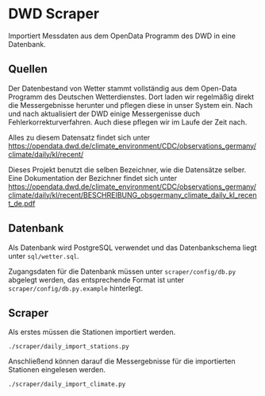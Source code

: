 # DWD Scraper
Importiert Messdaten aus dem OpenData Programm des DWD in eine Datenbank.

## Quellen
Der Datenbestand von Wetter stammt vollständig aus dem Open-Data Programm des Deutschen Wetterdienstes. Dort laden wir regelmäßig direkt die Messergebnisse herunter und pflegen diese in unser System ein. Nach und nach aktualisiert der DWD einige Messergenisse duch Fehlerkorrekturverfahren. Auch diese pflegen wir im Laufe der Zeit nach.

Alles zu diesem Datensatz findet sich unter https://opendata.dwd.de/climate_environment/CDC/observations_germany/climate/daily/kl/recent/

Dieses Projekt benutzt die selben Bezeichner, wie die Datensätze selber. Eine Dokumentation der Bezichner findet sich unter https://opendata.dwd.de/climate_environment/CDC/observations_germany/climate/daily/kl/recent/BESCHREIBUNG_obsgermany_climate_daily_kl_recent_de.pdf

## Datenbank
Als Datenbank wird PostgreSQL verwendet und das Datenbankschema liegt unter `sql/wetter.sql`.

Zugangsdaten für die Datenbank müssen unter `scraper/config/db.py` abgelegt werden, das entsprechende Format ist unter `scraper/config/db.py.example` hinterlegt.

## Scraper
Als erstes müssen die Stationen importiert werden.
```
./scraper/daily_import_stations.py
```

Anschließend können darauf die Messergebnisse für die importierten Stationen eingelesen werden.
```
./scraper/daily_import_climate.py
```

